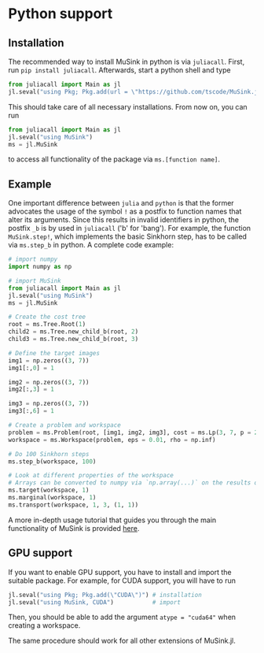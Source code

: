 # Python support

## Installation
The recommended way to install MuSink in python is via `juliacall`.
First, run `pip install juliacall`.
Afterwards, start a python shell and type
```python
from juliacall import Main as jl
jl.seval("using Pkg; Pkg.add(url = \"https://github.com/tscode/MuSink.jl.git\")")
```
This should take care of all necessary installations.
From now on, you can run
```python
from juliacall import Main as jl
jl.seval("using MuSink")
ms = jl.MuSink
```
to access all functionality of the package via `ms.[function name]`.

## Example
One important difference between `julia` and `python` is that the former advocates the usage of the symbol `!` as a postfix to function names that alter its arguments.
Since this results in invalid identifiers in python, the postfix `_b` is by used in `juliacall` ('b' for 'bang').
For example, the function `MuSink.step!`, which implements the basic Sinkhorn step, has to be called via `ms.step_b` in python.
A complete code example:
```python
# import numpy
import numpy as np

# import MuSink
from juliacall import Main as jl
jl.seval("using MuSink")
ms = jl.MuSink

# Create the cost tree
root = ms.Tree.Root(1)
child2 = ms.Tree.new_child_b(root, 2)
child3 = ms.Tree.new_child_b(root, 3)

# Define the target images
img1 = np.zeros((3, 7))
img1[:,0] = 1

img2 = np.zeros((3, 7))
img2[:,3] = 1

img3 = np.zeros((3, 7))
img3[:,6] = 1

# Create a problem and workspace
problem = ms.Problem(root, [img1, img2, img3], cost = ms.Lp(3, 7, p = 2), penalty = ms.TotalVariation())
workspace = ms.Workspace(problem, eps = 0.01, rho = np.inf)

# Do 100 Sinkhorn steps
ms.step_b(workspace, 100)

# Look at different properties of the workspace
# Arrays can be converted to numpy via `np.array(...)` on the results of these functions
ms.target(workspace, 1)
ms.marginal(workspace, 1)
ms.transport(workspace, 1, 3, (1, 1))
```

A more in-depth usage tutorial that guides you through the main functionality of MuSink is provided [here](Usage).

## GPU support
If you want to enable GPU support, you have to install and import the suitable package.
For example, for CUDA support, you will have to run
```python
jl.seval("using Pkg; Pkg.add(\"CUDA\")") # installation
jl.seval("using MuSink, CUDA")           # import
```
Then, you should be able to add the argument `atype = "cuda64"` when creating a workspace.

The same procedure should work for all other extensions of MuSink.jl.
